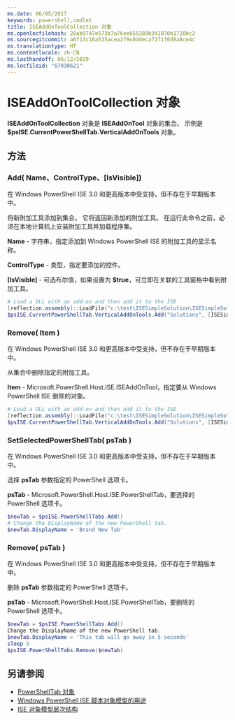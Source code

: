```yaml
---
ms.date: 06/05/2017
keywords: powershell,cmdlet
title: ISEAddOnToolCollection 对象
ms.openlocfilehash: 28ab9747e573b7a76ee655289b341870b1728bc2
ms.sourcegitcommit: a6f13c16a535acea279c0ddeca72f1f0d8a8ce4c
ms.translationtype: HT
ms.contentlocale: zh-CN
ms.lasthandoff: 06/12/2019
ms.locfileid: "67030621"
---
```

# <a name="the-iseaddontoolcollection-object"></a>ISEAddOnToolCollection 对象

**ISEAddOnToolCollection** 对象是 **ISEAddOnTool** 对象的集合。 示例是 **$psISE.CurrentPowerShellTab.VerticalAddOnTools** 对象。

## <a name="methods"></a>方法

### <a name="add-name-controltype-isvisible-"></a>Add\( Name、ControlType、\[IsVisible\]\)

在 Windows PowerShell ISE 3.0 和更高版本中受支持，但不存在于早期版本中。

将新附加工具添加到集合。 它将返回新添加的附加工具。 在运行此命令之前，必须在本地计算机上安装附加工具并加载程序集。

**Name** - 字符串，指定添加到 Windows PowerShell ISE 的附加工具的显示名称。

**ControlType** - 类型，指定要添加的控件。

**\[IsVisible\]** - 可选布尔值，如果设置为 **$true**，可立即在关联的工具窗格中看到附加工具。

```powershell
# Load a DLL with an add-on and then add it to the ISE
[reflection.assembly]::LoadFile("c:\test\ISESimpleSolution\ISESimpleSolution.dll")
$psISE.CurrentPowerShellTab.VerticalAddOnTools.Add("Solutions", [ISESimpleSolution.Solution], $true)
```

### <a name="remove-item-"></a>Remove\( Item \)

在 Windows PowerShell ISE 3.0 和更高版本中受支持，但不存在于早期版本中。

从集合中删除指定的附加工具。

**Item** - Microsoft.PowerShell.Host.ISE.ISEAddOnTool，指定要从 Windows PowerShell ISE 删除的对象。

```powershell
# Load a DLL with an add-on and then add it to the ISE
[reflection.assembly]::LoadFile("c:\test\ISESimpleSolution\ISESimpleSolution.dll")
$psISE.CurrentPowerShellTab.VerticalAddOnTools.Add("Solutions", [ISESimpleSolution.Solution], $true)
```

### <a name="setselectedpowershelltab-pstab-"></a>SetSelectedPowerShellTab\( psTab \)

在 Windows PowerShell ISE 3.0 和更高版本中受支持，但不存在于早期版本中。

选择 **psTab** 参数指定的 PowerShell 选项卡。

**psTab** - Microsoft.PowerShell.Host.ISE.PowerShellTab，要选择的 PowerShell 选项卡。

```powershell
$newTab = $psISE.PowerShellTabs.Add()
# Change the DisplayName of the new PowerShell tab.
$newTab.DisplayName = 'Brand New Tab'
```

### <a name="remove-pstab-"></a>Remove\( psTab \)

在 Windows PowerShell ISE 3.0 和更高版本中受支持，但不存在于早期版本中。

删除 **psTab** 参数指定的 PowerShell 选项卡。

**psTab** - Microsoft.PowerShell.Host.ISE.PowerShellTab，要删除的 PowerShell 选项卡。

```powershell
$newTab = $psISE.PowerShellTabs.Add()
Change the DisplayName of the new PowerShell tab.
$newTab.DisplayName = 'This tab will go away in 5 seconds'
sleep 5
$psISE.PowerShellTabs.Remove($newTab)
```

## <a name="see-also"></a>另请参阅

- [PowerShellTab 对象](The-PowerShellTab-Object.md)
- [Windows PowerShell ISE 脚本对象模型的用途](Purpose-of-the-Windows-PowerShell-ISE-Scripting-Object-Model.md)
- [ISE 对象模型层次结构](The-ISE-Object-Model-Hierarchy.md)
